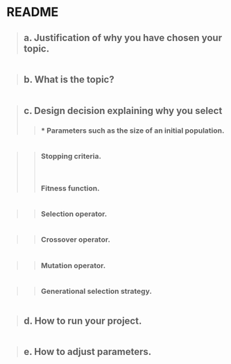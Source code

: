 # README

> ## a. Justification of why you have chosen your topic.
```
```
> ## b. What is the topic?
```
```
> ## c. Design decision explaining why you select
>> ### * Parameters such as the size of an initial population.
```
```
>> ### Stopping criteria.
>> ``` ```
>> ### Fitness function.
```
```
>> ### Selection operator.
```
```
>> ### Crossover operator.
```
```
>> ### Mutation operator.
```
```
>> ### Generational selection strategy.
```
```
> ## d. How to run your project.
```
```
> ## e. How to adjust parameters.
```
```
